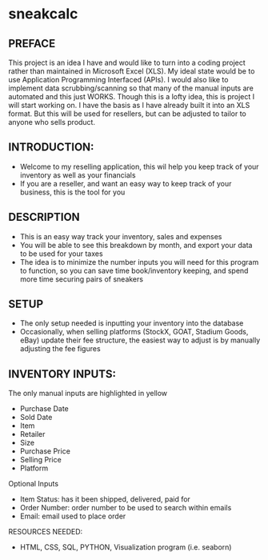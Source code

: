 # sneakcalc

## PREFACE

This project is an idea I have and would like to turn into a coding project rather than maintained in Microsoft Excel (XLS). My ideal state would be to use Application Programming Interfaced (APIs). I would also like to implement data scrubbing/scanning so that many of the manual inputs are automated and this just WORKS. Though this is a lofty idea, this is project I will start working on. I have the basis as I have already built it into an XLS format. But this will be used for resellers, but can be adjusted to tailor to anyone who sells product. 

## INTRODUCTION:
- Welcome to my reselling application, this wil help you keep track of your inventory as well as your financials
- If you are a reseller, and want an easy way to keep track of your business, this is the tool for you 

## DESCRIPTION
- This is an easy way track your inventory, sales and expenses
- You will be able to see this breakdown by month, and export your data to be used for your taxes
- The idea is to minimize the number inputs you will need for this program to function, so you can save time book/inventory keeping, and spend more time securing pairs of sneakers

## SETUP
- The only setup needed is inputting your inventory into the database
- Occasionally, when selling platforms (StockX, GOAT, Stadium Goods, eBay) update their fee structure, the easiest way to adjust is by manually adjusting the fee figures

## INVENTORY INPUTS:
The only manual inputs are highlighted in yellow
- Purchase Date
- Sold Date
- Item
- Retailer
- Size
- Purchase Price
- Selling Price
- Platform

Optional Inputs
- Item Status: has it been shipped, delivered, paid for
- Order Number: order number to be used to search within emails
- Email: email used to place order

RESOURCES NEEDED:
- HTML, CSS, SQL, PYTHON, Visualization program (i.e. seaborn)